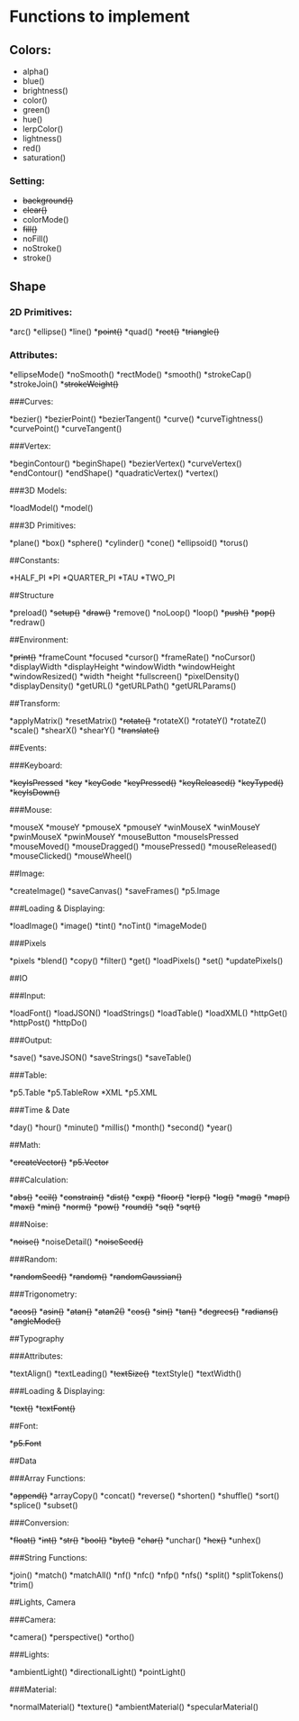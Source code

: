 # Functions to implement

## Colors:

* alpha()
* blue()
* brightness()
* color()
* green()
* hue()
* lerpColor()
* lightness()
* red()
* saturation()

### Setting:

* ~~background()~~
* ~~clear()~~
* colorMode()
* ~~fill()~~
* noFill()
* noStroke()
* stroke()

## Shape
### 2D Primitives:

*arc()
*ellipse()
*line()
*~~point()~~
*quad()
*~~rect()~~
*~~triangle()~~

### Attributes:

*ellipseMode()
*noSmooth()
*rectMode()
*smooth()
*strokeCap()
*strokeJoin()
*~~strokeWeight()~~

###Curves:

*bezier()
*bezierPoint()
*bezierTangent()
*curve()
*curveTightness()
*curvePoint()
*curveTangent()

###Vertex:

*beginContour()
*beginShape()
*bezierVertex()
*curveVertex()
*endContour()
*endShape()
*quadraticVertex()
*vertex()

###3D Models:

*loadModel()
*model()

###3D Primitives:

*plane()
*box()
*sphere()
*cylinder()
*cone()
*ellipsoid()
*torus()

##Constants:

*HALF_PI
*PI
*QUARTER_PI
*TAU
*TWO_PI

##Structure

*preload()
*~~setup()~~
*~~draw()~~
*remove()
*noLoop()
*loop()
*~~push()~~
*~~pop()~~
*redraw()

##Environment:

*~~print()~~
*frameCount
*focused
*cursor()
*frameRate()
*noCursor()
*displayWidth
*displayHeight
*windowWidth
*windowHeight
*windowResized()
*width
*height
*fullscreen()
*pixelDensity()
*displayDensity()
*getURL()
*getURLPath()
*getURLParams()


##Transform:

*applyMatrix()
*resetMatrix()
*~~rotate()~~
*rotateX()
*rotateY()
*rotateZ()
*scale()
*shearX()
*shearY()
*~~translate()~~

##Events:

###Keyboard:

*~~keyIsPressed~~
*~~key~~
*~~keyCode~~
*~~keyPressed()~~
*~~keyReleased()~~
*~~keyTyped()~~
*~~keyIsDown()~~

###Mouse:

*mouseX
*mouseY
*pmouseX
*pmouseY
*winMouseX
*winMouseY
*pwinMouseX
*pwinMouseY
*mouseButton
*mouseIsPressed
*mouseMoved()
*mouseDragged()
*mousePressed()
*mouseReleased()
*mouseClicked()
*mouseWheel()


##Image:

*createImage()
*saveCanvas()
*saveFrames()
*p5.Image

###Loading & Displaying:

*loadImage()
*image()
*tint()
*noTint()
*imageMode()

###Pixels

*pixels
*blend()
*copy()
*filter()
*get()
*loadPixels()
*set()
*updatePixels()

##IO

###Input:

*loadFont()
*loadJSON()
*loadStrings()
*loadTable()
*loadXML()
*httpGet()
*httpPost()
*httpDo()

###Output:

*save()
*saveJSON()
*saveStrings()
*saveTable()

###Table:

*p5.Table
*p5.TableRow
*XML
*p5.XML

###Time & Date

*day()
*hour()
*minute()
*millis()
*month()
*second()
*year()

##Math:

*~~createVector()~~
*~~p5.Vector~~

###Calculation:

*~~abs()~~
*~~ceil()~~
*~~constrain()~~
*~~dist()~~	
*~~exp()~~
*~~floor()~~
*~~lerp()~~
*~~log()~~
*~~mag()~~
*~~map()~~
*~~max()~~
*~~min()~~
*~~norm()~~
*~~pow()~~
*~~round()~~
*~~sq()~~
*~~sqrt()~~

###Noise:

*~~noise()~~
*noiseDetail()
*~~noiseSeed()~~

###Random:

*~~randomSeed()~~
*~~random()~~
*~~randomGaussian()~~

###Trigonometry:

*~~acos()~~
*~~asin()~~
*~~atan()~~
*~~atan2()~~
*~~cos()~~
*~~sin()~~
*~~tan()~~
*~~degrees()~~
*~~radians()~~
*~~angleMode()~~

##Typography

###Attributes:

*textAlign()
*textLeading()
*~~textSize()~~
*textStyle()
*textWidth()

###Loading & Displaying:

*~~text()~~
*~~textFont()~~

##Font:

*~~p5.Font~~

##Data

###Array Functions:

*~~append()~~
*arrayCopy()
*concat()
*reverse()
*shorten()
*shuffle()
*sort()
*splice()
*subset()

###Conversion:

*~~float()~~
*~~int()~~
*~~str()~~
*~~bool()~~
*~~byte()~~
*~~char()~~
*unchar()
*~~hex()~~
*unhex()

###String Functions:

*join()
*match()
*matchAll()
*nf()
*nfc()
*nfp()
*nfs()
*split()
*splitTokens()
*trim()

##Lights, Camera

###Camera:

*camera()
*perspective()
*ortho()

###Lights:

*ambientLight()
*directionalLight()
*pointLight()

###Material:

*normalMaterial()
*texture()
*ambientMaterial()
*specularMaterial()

